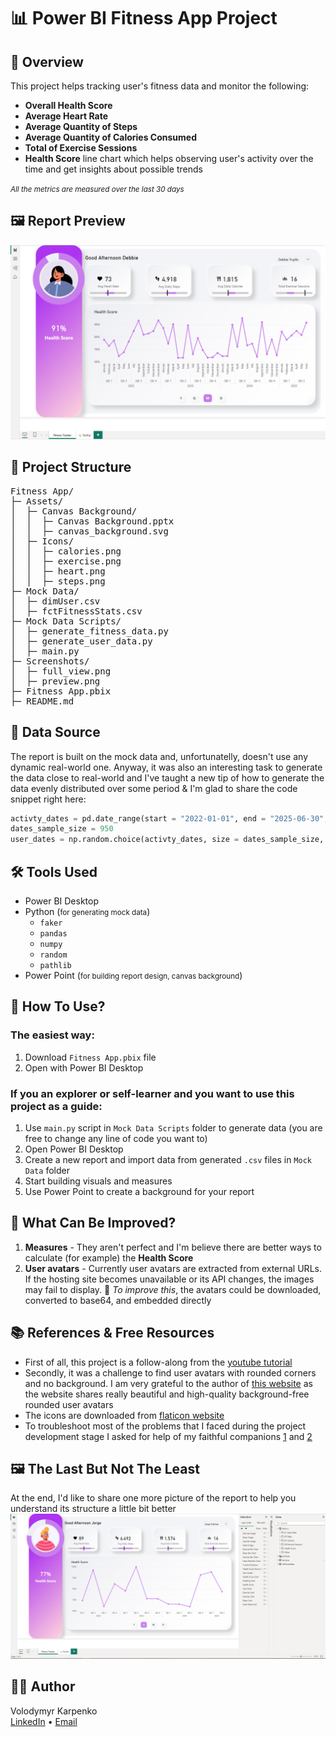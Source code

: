 # :bar_chart: Power BI Fitness App Project 

## :pushpin: Overview
This project helps tracking user's fitness data and monitor the following: 
- **Overall Health Score**
- **Average Heart Rate**
- **Average Quantity of Steps**
- **Average Quantity of Calories Consumed**
- **Total of Exercise Sessions**
- **Health Score** line chart which helps observing user's activity over the time and get insights about possible trends  

<small>*All the metrics are measured over the last 30 days*</small>

## :framed_picture: Report Preview
![Report Preview Screenshot](Screenshots/preview.png)

## :file_folder: Project Structure
<pre>
Fitness App/
├─ Assets/
│  ├─ Canvas Background/
│  │  ├─ Canvas Background.pptx
│  │  ├─ canvas_background.svg
│  ├─ Icons/
│  │  ├─ calories.png
│  │  ├─ exercise.png
│  │  ├─ heart.png
│  │  ├─ steps.png
├─ Mock Data/
│  ├─ dimUser.csv
│  ├─ fctFitnessStats.csv
├─ Mock Data Scripts/
│  ├─ generate_fitness_data.py
│  ├─ generate_user_data.py
│  ├─ main.py
├─ Screenshots/
│  ├─ full_view.png
│  ├─ preview.png
├─ Fitness App.pbix
├─ README.md
</pre>

## :paperclip: Data Source
The report is built on the mock data and, unfortunatelly, doesn't use any dynamic real-world one. Anyway, it was also an interesting task to generate the data close to real-world and I've taught a new tip of how to generate the data evenly distributed over some period & I'm glad to share the code snippet right here:

```python
activty_dates = pd.date_range(start = "2022-01-01", end = "2025-06-30", freq = "1D")
dates_sample_size = 950
user_dates = np.random.choice(activty_dates, size = dates_sample_size, replace = False)
```  

## :hammer_and_wrench: Tools Used
- Power BI Desktop
- Python (<small>for generating mock data</small>)
    - `faker`
    - `pandas`
    - `numpy`
    - `random`
    - `pathlib`
- Power Point (<small>for building report design, canvas background</small>)

## :rocket: How To Use?
### The easiest way:
1. Download `Fitness App.pbix` file
2. Open with Power BI Desktop 
### If you an explorer or self-learner and you want to use this project as a guide:
1. Use `main.py` script in `Mock Data Scripts` folder to generate data (you are free to change any line of code you want to)
2. Open Power BI Desktop
3. Create a new report and import data from generated `.csv` files in `Mock Data` folder
4. Start building visuals and measures 
5. Use Power Point to create a background for your report

## :pill: What Can Be Improved?
1. **Measures** - They aren't perfect and I'm believe there are better ways to calculate (for example) the **Health Score** 
2. **User avatars** - Currently user avatars are extracted from external URLs. If the hosting site becomes unavailable or its API changes, the images may fail to display. :wrench: *To improve this*, the avatars could be downloaded, converted to base64, and embedded directly

## :books: References & Free Resources 
- First of all, this project is a follow-along from the [youtube tutorial](https://youtu.be/cYwioeHu_OU?si=PkgDbhqE-xiPQ7-s)
- Secondly, it was a challenge to find user avatars with rounded corners and no background. I am very grateful to the author of [this website](https://avatar-placeholder.iran.liara.run/) as the website shares really beautiful and high-quality background-free rounded user avatars
- The icons are downloaded from [flaticon website](https://www.flaticon.com/)
- To troubleshoot most of the problems that I faced during the project development stage I asked for help of my faithful companions [1](https://chatgpt.com/) and [2](https://www.google.com/)

## :framed_picture: The Last But Not The Least 
At the end, I'd like to share one more picture of the report to help you understand its structure a little bit better
![Report Preview Screenshot](Screenshots/full_view.png)

## :raising_hand_man: Author
Volodymyr Karpenko  
[LinkedIn](https://www.linkedin.com/in/volod-karpenko/) • [Email](mailto:volod1701@gmail.com)
